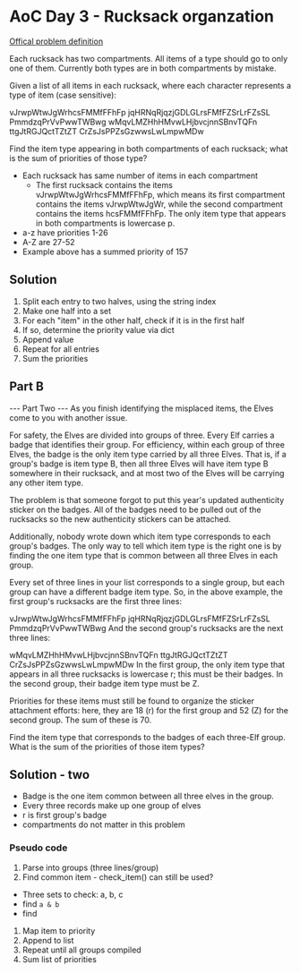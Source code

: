 # AoC Day 3 - Rucksack organzation

[Offical problem definition](https://adventofcode.com/2022/day/3)

Each rucksack has two compartments. All items of a type should go to only one of them. Currently both types are in both compartments by mistake.

Given a list of all items in each rucksack, where each character represents a type of item (case sensitive):

vJrwpWtwJgWrhcsFMMfFFhFp
jqHRNqRjqzjGDLGLrsFMfFZSrLrFZsSL
PmmdzqPrVvPwwTWBwg
wMqvLMZHhHMvwLHjbvcjnnSBnvTQFn
ttgJtRGJQctTZtZT
CrZsJsPPZsGzwwsLwLmpwMDw

Find the item type appearing in both compartments of each rucksack; what is the sum of priorities of those type?

- Each rucksack has same number of items in each compartment
  - The first rucksack contains the items vJrwpWtwJgWrhcsFMMfFFhFp, which means its first compartment contains the items vJrwpWtwJgWr, while the second compartment contains the items hcsFMMfFFhFp. The only item type that appears in both compartments is lowercase p.
- a-z have priorities 1-26
- A-Z are 27-52
- Example above has a summed priority of 157

## Solution

1. Split each entry to two halves, using the string index
1. Make one half into a set
1. For each "item" in the other half, check if it is in the first half
1. If so, determine the priority value via dict
1. Append value
1. Repeat for all entries
1. Sum the priorities

## Part B

--- Part Two ---
As you finish identifying the misplaced items, the Elves come to you with another issue.

For safety, the Elves are divided into groups of three. Every Elf carries a badge that identifies their group. For efficiency, within each group of three Elves, the badge is the only item type carried by all three Elves. That is, if a group's badge is item type B, then all three Elves will have item type B somewhere in their rucksack, and at most two of the Elves will be carrying any other item type.

The problem is that someone forgot to put this year's updated authenticity sticker on the badges. All of the badges need to be pulled out of the rucksacks so the new authenticity stickers can be attached.

Additionally, nobody wrote down which item type corresponds to each group's badges. The only way to tell which item type is the right one is by finding the one item type that is common between all three Elves in each group.

Every set of three lines in your list corresponds to a single group, but each group can have a different badge item type. So, in the above example, the first group's rucksacks are the first three lines:

vJrwpWtwJgWrhcsFMMfFFhFp
jqHRNqRjqzjGDLGLrsFMfFZSrLrFZsSL
PmmdzqPrVvPwwTWBwg
And the second group's rucksacks are the next three lines:

wMqvLMZHhHMvwLHjbvcjnnSBnvTQFn
ttgJtRGJQctTZtZT
CrZsJsPPZsGzwwsLwLmpwMDw
In the first group, the only item type that appears in all three rucksacks is lowercase r; this must be their badges. In the second group, their badge item type must be Z.

Priorities for these items must still be found to organize the sticker attachment efforts: here, they are 18 (r) for the first group and 52 (Z) for the second group. The sum of these is 70.

Find the item type that corresponds to the badges of each three-Elf group. What is the sum of the priorities of those item types?

## Solution - two

- Badge is the one item common between all three elves in the group.
- Every three records make up one group of elves
- r is first group's badge
- compartments do not matter in this problem

### Pseudo code

1. Parse into groups (three lines/group)
1. Find common item - check_item() can still be used?
  - Three sets to check: a, b, c
  - find `a & b`
  - find 
1. Map item to priority
1. Append to list
1. Repeat until all groups compiled
1. Sum list of priorities


